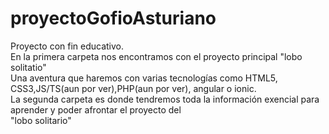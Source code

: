 # proyectoGofioAsturiano
Proyecto con fin educativo.<br>
En la primera carpeta nos encontramos con el proyecto principal "lobo solitatio"<br>
Una aventura que haremos con varias tecnologías como HTML5, CSS3,JS/TS(aun por ver),PHP(aun por ver), angular o ionic.<br>
La segunda carpeta es donde tendremos toda la información exencial para aprender y poder afrontar el proyecto del<br>
"lobo solitario"
